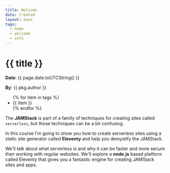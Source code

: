 ```yaml
---
title: Welcome
date: Created
layout: base
tags:
  - home
  - welcome
  - info
---
```


# {{ title }}
**Date**: {{ page.date.toUTCString() }}

**By**: {{ pkg.author }}


<ul>
  {% for item in tags %}
  <li>{{ item }}</li>
  {% endfor %}
</ul>


The **JAMStack** is part of a family of techniques for creating sites called `serverless`, but those techniques can be a bit confusing.

In this course I'm going to show you how to create serverless sites using a static site generator called **Eleventy** and help you demystify the JAMStack.

We'll talk about what serverless is and why it can be faster and more secure than working with regular websites. We'll explore a **node.js** based platform called Eleventy that gives you a fantastic engine for creating JAMStack sites and apps.